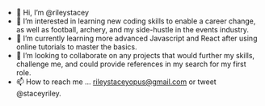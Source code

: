 - 👋 Hi, I’m @rileystacey
- 👀 I’m interested in learning new coding skills to enable a career change, as well as football, archery, and my side-hustle in the events industry.
- 🌱 I’m currently learning more advanced Javascript and React after using online tutorials to master the basics.
- 💞️ I’m looking to collaborate on any projects that would further my skills, challenge me, and could provide references in my search for my first role.
- 📫 How to reach me ... rileystaceyopus@gmail.com or tweet @staceyriley.

<!---
rileystacey/rileystacey is a ✨ special ✨ repository because its `README.md` (this file) appears on your GitHub profile.
You can click the Preview link to take a look at your changes.
--->

